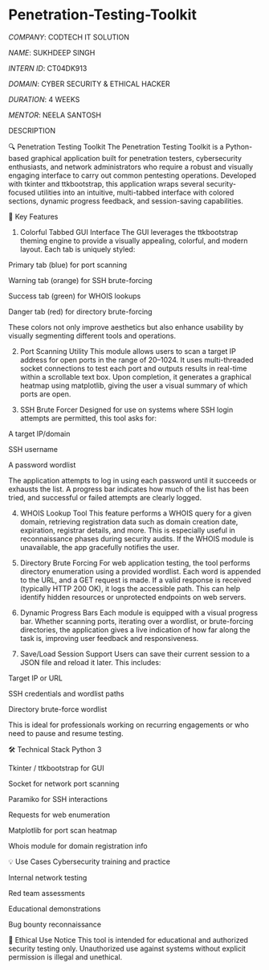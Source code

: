 # Penetration-Testing-Toolkit

*COMPANY*: CODTECH IT SOLUTION

*NAME*: SUKHDEEP SINGH

*INTERN ID*: CT04DK913

*DOMAIN*: CYBER SECURITY & ETHICAL HACKER

*DURATION*: 4 WEEKS

*MENTOR*: NEELA SANTOSH

DESCRIPTION

🔍 Penetration Testing Toolkit
The Penetration Testing Toolkit is a Python-based graphical application built for penetration testers, cybersecurity enthusiasts, and network administrators who require a robust and visually engaging interface to carry out common pentesting operations. Developed with tkinter and ttkbootstrap, this application wraps several security-focused utilities into an intuitive, multi-tabbed interface with colored sections, dynamic progress feedback, and session-saving capabilities.

🌟 Key Features
1. Colorful Tabbed GUI Interface
The GUI leverages the ttkbootstrap theming engine to provide a visually appealing, colorful, and modern layout. Each tab is uniquely styled:

Primary tab (blue) for port scanning

Warning tab (orange) for SSH brute-forcing

Success tab (green) for WHOIS lookups

Danger tab (red) for directory brute-forcing

These colors not only improve aesthetics but also enhance usability by visually segmenting different tools and operations.

2. Port Scanning Utility
This module allows users to scan a target IP address for open ports in the range of 20–1024. It uses multi-threaded socket connections to test each port and outputs results in real-time within a scrollable text box. Upon completion, it generates a graphical heatmap using matplotlib, giving the user a visual summary of which ports are open.

3. SSH Brute Forcer
Designed for use on systems where SSH login attempts are permitted, this tool asks for:

A target IP/domain

SSH username

A password wordlist

The application attempts to log in using each password until it succeeds or exhausts the list. A progress bar indicates how much of the list has been tried, and successful or failed attempts are clearly logged.

4. WHOIS Lookup Tool
This feature performs a WHOIS query for a given domain, retrieving registration data such as domain creation date, expiration, registrar details, and more. This is especially useful in reconnaissance phases during security audits. If the WHOIS module is unavailable, the app gracefully notifies the user.

5. Directory Brute Forcing
For web application testing, the tool performs directory enumeration using a provided wordlist. Each word is appended to the URL, and a GET request is made. If a valid response is received (typically HTTP 200 OK), it logs the accessible path. This can help identify hidden resources or unprotected endpoints on web servers.

6. Dynamic Progress Bars
Each module is equipped with a visual progress bar. Whether scanning ports, iterating over a wordlist, or brute-forcing directories, the application gives a live indication of how far along the task is, improving user feedback and responsiveness.

7. Save/Load Session Support
Users can save their current session to a JSON file and reload it later. This includes:

Target IP or URL

SSH credentials and wordlist paths

Directory brute-force wordlist

This is ideal for professionals working on recurring engagements or who need to pause and resume testing.

🛠 Technical Stack
Python 3

Tkinter / ttkbootstrap for GUI

Socket for network port scanning

Paramiko for SSH interactions

Requests for web enumeration

Matplotlib for port scan heatmap

Whois module for domain registration info

💡 Use Cases
Cybersecurity training and practice

Internal network testing

Red team assessments

Educational demonstrations

Bug bounty reconnaissance

🔐 Ethical Use Notice
This tool is intended for educational and authorized security testing only. Unauthorized use against systems without explicit permission is illegal and unethical.
